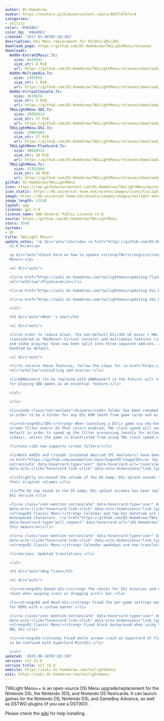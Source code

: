 ```yaml
---
author: DS-Homebrew
avatar: https://avatars.githubusercontent.com/u/46971470?v=4
categories:
- utility
color: '#464061'
color_bg: '#464061'
created: '2017-05-06T05:28:36Z'
description: DSi Menu replacement for DS/DSi/3DS/2DS
download_page: https://github.com/DS-Homebrew/TWiLightMenu/releases
downloads:
  AddOn-ExtraUIMusic.7z:
    size: 8420943
    size_str: 8 MiB
    url: https://github.com/DS-Homebrew/TWiLightMenu/releases/download/v27.15.0/AddOn-ExtraUIMusic.7z
  AddOn-Multimedia.7z:
    size: 2383856
    size_str: 2 MiB
    url: https://github.com/DS-Homebrew/TWiLightMenu/releases/download/v27.15.0/AddOn-Multimedia.7z
  AddOn-VirtualConsole.7z:
    size: 3619674
    size_str: 3 MiB
    url: https://github.com/DS-Homebrew/TWiLightMenu/releases/download/v27.15.0/AddOn-VirtualConsole.7z
  TWiLightMenu-3DS.7z:
    size: 28950314
    size_str: 27 MiB
    url: https://github.com/DS-Homebrew/TWiLightMenu/releases/download/v27.15.0/TWiLightMenu-3DS.7z
  TWiLightMenu-DSi.7z:
    size: 29003402
    size_str: 27 MiB
    url: https://github.com/DS-Homebrew/TWiLightMenu/releases/download/v27.15.0/TWiLightMenu-DSi.7z
  TWiLightMenu-Flashcard.7z:
    size: 40028513
    size_str: 38 MiB
    url: https://github.com/DS-Homebrew/TWiLightMenu/releases/download/v27.15.0/TWiLightMenu-Flashcard.7z
  TWiLightMenu.7z:
    size: 51352864
    size_str: 48 MiB
    url: https://github.com/DS-Homebrew/TWiLightMenu/releases/download/v27.15.0/TWiLightMenu.7z
github: DS-Homebrew/TWiLightMenu
icon: https://raw.githubusercontent.com/DS-Homebrew/TWiLightMenu/master/booter/Twilight%2B%2B-animated%20icon-fix.gif
icon_static: https://db.universal-team.net/assets/images/icons/twilight-menu.png
image: https://db.universal-team.net/assets/images/images/twilight-menu.png
image_length: 12520
layout: app
license: gpl-3.0
license_name: GNU General Public License v3.0
source: https://github.com/DS-Homebrew/TWiLightMenu
stars: 3540
systems:
- DS
title: TWiLight Menu++
update_notes: '<p dir="auto">Includes <a href="https://github.com/DS-Homebrew/nds-bootstrap/releases/tag/v2.6.0">nds-bootstrap
  v2.6.0</a></p>

  <p dir="auto">Check here on how to update <strong>TW</strong>i<strong>L</strong>ight
  Menu++:</p>

  <ul dir="auto">

  <li><a href="https://wiki.ds-homebrew.com/twilightmenu/updating-flashcard.html"
  rel="nofollow">Flashcard</a></li>

  <li><a href="https://wiki.ds-homebrew.com/twilightmenu/updating-dsi.html" rel="nofollow">DSi</a></li>

  <li><a href="https://wiki.ds-homebrew.com/twilightmenu/updating-3ds.html" rel="nofollow">3DS</a></li>

  </ul>

  <h3 dir="auto">What''s new?</h3>

  <ul dir="auto">

  <li>In order to reduce bloat, the non-default DSi/3DS UI music + HBL music, emulators
  (considered as TWLMenu++ Virtual Console) and multimedia features (image viewing
  and video playing) have now been split into three separate add-ons, and are no longer
  bundled by default.

  <ul dir="auto">

  <li>To restore these features, follow the steps for <a href="https://wiki.ds-homebrew.com/twilightmenu/installing-addons"
  rel="nofollow">installing add-ons</a>.</li>

  <li>GBARunner2 (to be replaced with GBARunner3 in the future) will remain bundled
  for playing GBA games as an essential feature.</li>

  </ul>

  </li>

  <li><code class="notranslate">dsiware</code> folder has been renamed to <code class="notranslate">dsi</code>
  in order to be a folder for any DSi ROM (both from game cards and as DSiWare).</li>

  <li><strong>DSi/3DS:</strong> When launching a DS(i) game via nds-bootstrap with
  screen filter and/or DS Phat colors enabled, TWL clock speed will now be used by
  default in order to speed up the filter processing (mainly for Actimagine/Mobiclip
  videos), unless the game is blacklisted from using TWL clock speed.</li>

  <li>tuna-viDS now supports screen filters!</li>

  <li>Both AmEDS and CrocoDS (outdated Amstrad CPC emulators) have been replaced with
  <a href="https://github.com/wavemotion-dave/SugarDS">SugarDS</a> (by <a class="user-mention
  notranslate" data-hovercard-type="user" data-hovercard-url="/users/wavemotion-dave/hovercard"
  data-octo-click="hovercard-link-click" data-octo-dimensions="link_type:self" href="https://github.com/wavemotion-dave">@wavemotion-dave</a>)!</li>

  <li>Slightly increased the volume of the DS &amp; DSi splash sounds to closely match
  their original volumes.</li>

  <li>The DS tap sound in the DS &amp; DSi splash screens has been replaced with the
  DSi version.</li>

  <li><a class="user-mention notranslate" data-hovercard-type="user" data-hovercard-url="/users/mentusfentus/hovercard"
  data-octo-click="hovercard-link-click" data-octo-dimensions="link_type:self" href="https://github.com/mentusfentus">@mentusfentus</a>:
  <strong>DS Classic Menu:</strong> Calendar and top-bar datetime are now drawn using
  monospaced characters. (<a href="https://github.com/DS-Homebrew/TWiLightMenu/pull/2534"
  data-hovercard-type="pull_request" data-hovercard-url="/DS-Homebrew/TWiLightMenu/pull/2534/hovercard">What
  this means</a>)</li>

  <li><a class="user-mention notranslate" data-hovercard-type="user" data-hovercard-url="/users/mentusfentus/hovercard"
  data-octo-click="hovercard-link-click" data-octo-dimensions="link_type:self" href="https://github.com/mentusfentus">@mentusfentus</a>:
  <strong>DS Classic Menu:</strong> Calendar weekdays are now translatable!</li>

  <li>Various: Updated translations.</li>

  </ul>

  <h3 dir="auto">Bug fixes</h3>

  <ul dir="auto">

  <li><strong>DSi-based UIs:</strong> The checks for DSi binaries and AP-patch now
  reset when swiping icons or dragging scroll bar.</li>

  <li><strong>R4 and Wood UIs:</strong> Fixed the per-game settings menu not appearing
  for ROMs with a custom banner.</li>

  <li><a class="user-mention notranslate" data-hovercard-type="user" data-hovercard-url="/users/mentusfentus/hovercard"
  data-octo-click="hovercard-link-click" data-octo-dimensions="link_type:self" href="https://github.com/mentusfentus">@mentusfentus</a>:
  <strong>DS Classic Menu:</strong> Fixed black background when using Saturn &amp;
  HBL UIs.</li>

  <li><strong>DS:</strong> Fixed white screen crash on SuperCard CF flashcards (not
  to be confused with SuperCard MiniSD).</li>

  </ul>'
updated: '2025-06-18T07:02:10Z'
version: v27.15.0
version_title: v27.15.0
website: https://wiki.ds-homebrew.com/twilightmenu/
wiki: https://wiki.ds-homebrew.com/twilightmenu/
---
```

TWiLight Menu++ is an open-source DSi Menu upgrade/replacement for the Nintendo DSi, the Nintendo 3DS, and Nintendo DS flashcards. It can launch games for the Nintendo DS, Nintendo DSi, and GameBoy Advance, as well as DSTWO plugins (if you use a DSTWO).

Please check the [wiki](https://wiki.ds-homebrew.com/twilightmenu/) for help installing.
